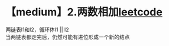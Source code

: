 #  【medium】2.两数相加[leetcode](https://leetcode.cn/problems/add-two-numbers/description/)
两链表l1和l2，循环体l1 || l2  
当两链表都走完后，仍然可能有进位形成一个新的结点 